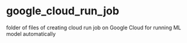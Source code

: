 # google_cloud_run_job
folder of files of creating cloud run job on Google Cloud for running ML model automatically
